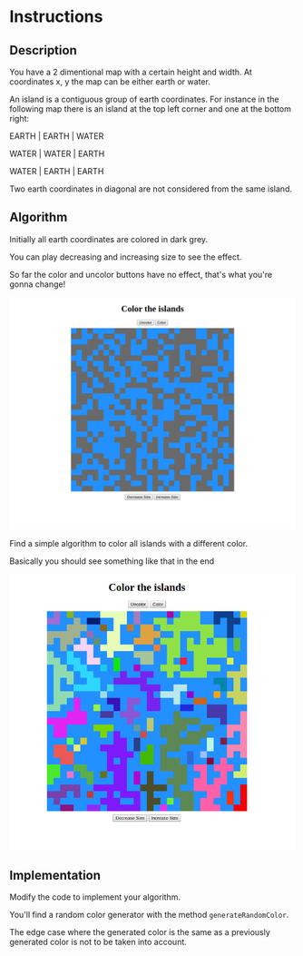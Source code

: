 # Instructions

## Description

You have a 2 dimentional map with a certain height and width. At coordinates x, y the map can be either earth or water.

An island is a contiguous group of earth coordinates. For instance in the following map there is an island at the top left corner and one at the bottom right:

EARTH | EARTH | WATER

WATER | WATER | EARTH

WATER | EARTH | EARTH

Two earth coordinates in diagonal are not considered from the same island.

## Algorithm

Initially all earth coordinates are colored in dark grey.

You can play decreasing and increasing size to see the effect.

So far the color and uncolor buttons have no effect, that's what you're gonna change!

![intial_image](initial.png)

Find a simple algorithm to color all islands with a different color.

Basically you should see something like that in the end

![final_image](final.png)


## Implementation

Modify the code to implement your algorithm.

You'll find a random color generator with the method `generateRandomColor`.

The edge case where the generated color is the same as a previously generated color is not to be taken into account.
